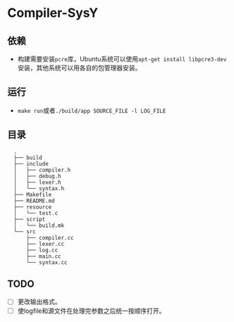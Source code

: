 # Compiler-SysY

## 依赖

- 构建需要安装`pcre`库，Ubuntu系统可以使用`apt-get install libpcre3-dev`安装，其他系统可以用各自的包管理器安装。

## 运行

- `make run`或者`./build/app SOURCE_FILE -l LOG_FILE`

## 目录

``` shell
  .
  ├── build
  ├── include
  │   ├── compiler.h
  │   ├── debug.h
  │   ├── lexer.h
  │   └── syntax.h
  ├── Makefile
  ├── README.md
  ├── resource
  │   └── test.c
  ├── script
  │   └── build.mk
  └── src
      ├── compiler.cc
      ├── lexer.cc
      ├── log.cc
      ├── main.cc
      └── syntax.cc
```

## TODO

- [ ] 更改输出格式。
- [ ] 使logfile和源文件在处理完参数之后统一按顺序打开。
